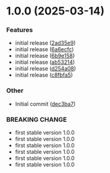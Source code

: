# 1.0.0 (2025-03-14)

### Features

- initial release ([2ad35e9](https://github.com/maksim201281/releases/commit/2ad35e910b3b17a639d5a0db55d5da4fe3104a8e))
- initial release ([6a6ecfc](https://github.com/maksim201281/releases/commit/6a6ecfc3be89c7532b8bdbae3e5bdd8f6fe0c95f))
- initial release ([6b9e158](https://github.com/maksim201281/releases/commit/6b9e1586013b5138594f042fbf27996fab6c7cf6))
- initial release ([ab53214](https://github.com/maksim201281/releases/commit/ab53214bfb7f9c75a4a70deb32ab4eadfa530b2d))
- initial release ([d254a08](https://github.com/maksim201281/releases/commit/d254a0839bba299545033197516950721010b1d0))
- initial release ([c8fbfa5](https://github.com/maksim201281/releases/commit/c8fbfa57ab53191c9dcd9c460e1c8ab4da02d09e))

### Other

- Initial commit ([dec3ba7](https://github.com/maksim201281/releases/commit/dec3ba726d96814695bb0a2832727ac9ac8a3f00))

### BREAKING CHANGE

- first stable version 1.0.0
- first stable version 1.0.0
- first stable version 1.0.0
- first stable version 1.0.0
- first stable version 1.0.0
- first stable version 1.0.0
